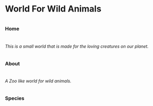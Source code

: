 # <h1> World For Wild Animals</h1>
# <h3> Home</h3> 
# <h6> This is a small world that is made for the loving creatures on our planet.</h6> 
# <h3> About</h3>
# <h6> A Zoo like world for wild animals.</h6>
# <h3> Species</h3>
